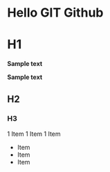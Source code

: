 # Hello GIT Github

# H1

**Sample text**

__Sample text__
## H2
### H3

1 Item
1 Item
1 Item

* Item
* Item
* Item
